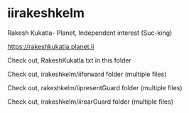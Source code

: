 # iirakeshkelm

Rakesh Kukatla- Planet, Independent interest (Suc-king)

https://rakeshkukatla.planet.ii

Check out, RakeshKukatla.txt in this folder

Check out, irakeshkelm/iiforward folder (multiple files)

Check out, rakeshkelm/iipresentGuard folder (multiple files)

Check out, irakeshkelm/iirearGuard folder (multiple files)


